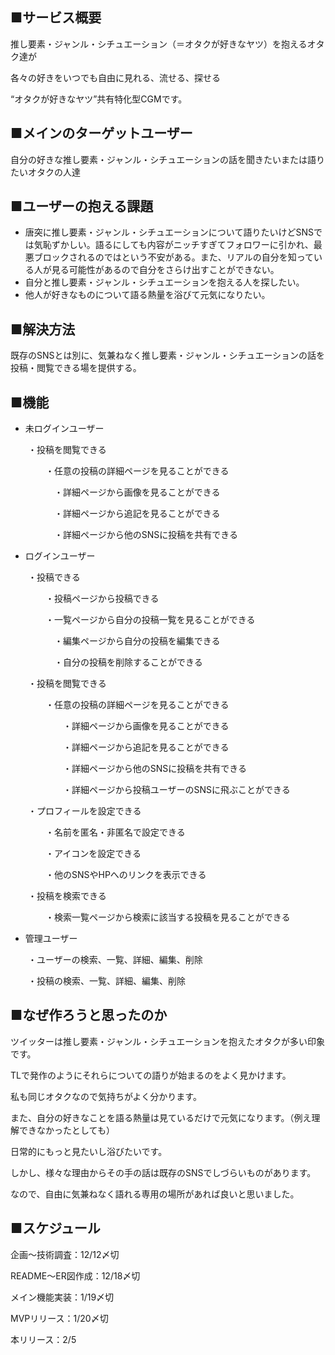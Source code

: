 ## ■サービス概要

推し要素・ジャンル・シチュエーション（＝オタクが好きなヤツ）を抱えるオタク達が

各々の好きをいつでも自由に見れる、流せる、探せる

“オタクが好きなヤツ”共有特化型CGMです。

## ■メインのターゲットユーザー

自分の好きな推し要素・ジャンル・シチュエーションの話を聞きたいまたは語りたいオタクの人達

## ■ユーザーの抱える課題

- 唐突に推し要素・ジャンル・シチュエーションについて語りたいけどSNSでは気恥ずかしい。語るにしても内容がニッチすぎてフォロワーに引かれ、最悪ブロックされるのではという不安がある。また、リアルの自分を知っている人が見る可能性があるので自分をさらけ出すことができない。
- 自分と推し要素・ジャンル・シチュエーションを抱える人を探したい。
- 他人が好きなものについて語る熱量を浴びて元気になりたい。

## ■解決方法

既存のSNSとは別に、気兼ねなく推し要素・ジャンル・シチュエーションの話を投稿・閲覧できる場を提供する。

## ■機能

- 未ログインユーザー

　　・投稿を閲覧できる

　　　　・任意の投稿の詳細ページを見ることができる

　　　　　・詳細ページから画像を見ることができる

　　　　　・詳細ページから追記を見ることができる

　　　　　・詳細ページから他のSNSに投稿を共有できる

- ログインユーザー

　　・投稿できる

　　　　・投稿ページから投稿できる

　　　　・一覧ページから自分の投稿一覧を見ることができる

　　　　　・編集ページから自分の投稿を編集できる

　　　　　・自分の投稿を削除することができる

　　・投稿を閲覧できる　　　

　　　　・任意の投稿の詳細ページを見ることができる

　　　　　　・詳細ページから画像を見ることができる

　　　　　　・詳細ページから追記を見ることができる

　　　　　　・詳細ページから他のSNSに投稿を共有できる

　　　　　　・詳細ページから投稿ユーザーのSNSに飛ぶことができる

　　・プロフィールを設定できる

　　　　・名前を匿名・非匿名で設定できる

　　　　・アイコンを設定できる

　　　　・他のSNSやHPへのリンクを表示できる

　　・投稿を検索できる

　　　　・検索一覧ページから検索に該当する投稿を見ることができる

- 管理ユーザー

　　・ユーザーの検索、一覧、詳細、編集、削除

　　・投稿の検索、一覧、詳細、編集、削除

## ■なぜ作ろうと思ったのか

ツイッターは推し要素・ジャンル・シチュエーションを抱えたオタクが多い印象です。

TLで発作のようにそれらについての語りが始まるのをよく見かけます。

私も同じオタクなので気持ちがよく分かります。

また、自分の好きなことを語る熱量は見ているだけで元気になります。（例え理解できなかったとしても）

日常的にもっと見たいし浴びたいです。

しかし、様々な理由からその手の話は既存のSNSでしづらいものがあります。

なので、自由に気兼ねなく語れる専用の場所があれば良いと思いました。


## ■スケジュール
企画〜技術調査：12/12〆切

README〜ER図作成：12/18〆切

メイン機能実装：1/19〆切

MVPリリース：1/20〆切

本リリース：2/5
